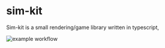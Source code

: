 # sim-kit
Sim-kit is a small rendering/game library written in typescript,

![example workflow](https://github.com/<OWNER>/<REPOSITORY>/actions/workflows/<WORKFLOW_FILE>/badge.svg)
